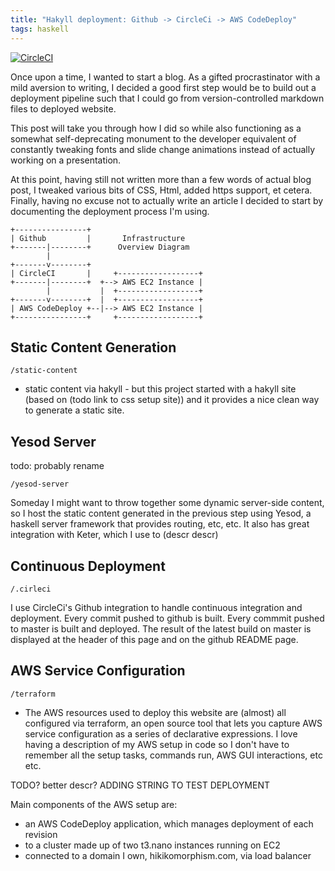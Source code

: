 ```yaml
---
title: "Hakyll deployment: Github -> CircleCi -> AWS CodeDeploy"
tags: haskell
---
```



[![CircleCI](https://circleci.com/gh/pkinsky/imminent-axolotl/tree/master.svg?style=svg)](https://circleci.com/gh/pkinsky/imminent-axolotl/tree/master)


Once upon a time, I wanted to start a blog. As a gifted procrastinator with a mild aversion to writing, I decided a good first step would be to build out a deployment pipeline such that I could go from version-controlled markdown files to deployed website.

<!--more-->

This post will take you through how I did so while also functioning as a somewhat self-deprecating monument to the developer equivalent of constantly tweaking fonts and slide change animations instead of actually working on a presentation.

At this point, having still not written more than a few words of actual blog post, I tweaked various bits of CSS, Html, added https support, et cetera. Finally, having no excuse not to actually write an article I decided to start by documenting the deployment process I'm using.


```
+----------------+
| Github         |       Infrastructure
+-------|--------+      Overview Diagram
        |
+-------v--------+
| CircleCI       |     +------------------+
+-------|--------+  +--> AWS EC2 Instance |
        |           |  +------------------+
+-------v--------+  |  +------------------+
| AWS CodeDeploy +--|--> AWS EC2 Instance |
+----------------+     +------------------+
```


## Static Content Generation


`/static-content`

- static content via hakyll - but this project started with a hakyll site (based on (todo link to css setup site)) and it provides a nice clean way to generate a static site.


## Yesod Server

todo: probably rename

`/yesod-server` 

Someday I might want to throw together some dynamic server-side content, so I host the static content generated in the previous step using Yesod, a haskell server framework that provides routing, etc, etc. It also has great integration with Keter, which I use to (descr descr)

## Continuous Deployment

`/.cirleci`

I use CircleCi's Github integration to handle continuous integration and deployment. Every commit pushed to github is built. Every commmit pushed to master is built and deployed. The result of the latest build on master is displayed at the header of this page and on the github README page.

## AWS Service Configuration

`/terraform`

- The AWS resources used to deploy this website are (almost) all configured via terraform, an open source tool that lets you capture AWS service configuration as a series of declarative expressions. I love having a description of my AWS setup in code so I don't have to remember all the setup tasks, commands run, AWS GUI interactions, etc etc.

TODO? better descr? ADDING STRING TO TEST DEPLOYMENT

Main components of the AWS setup are:

- an AWS CodeDeploy application, which manages deployment of each revision
- to a cluster made up of two t3.nano instances running on EC2
- connected to a domain I own, hikikomorphism.com, via load balancer
